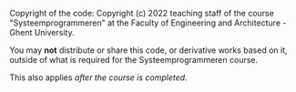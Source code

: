 Copyright of the code: Copyright (c) 2022 teaching staff of the course "Systeemprogrammeren" at the Faculty of Engineering and Architecture - Ghent University.

You may **not** distribute or share this code, or derivative works based on it, outside of what is required for the Systeemprogrammeren course.

This also applies *after the course is completed*.
